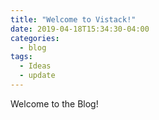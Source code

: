 ```yaml
---
title: "Welcome to Vistack!"
date: 2019-04-18T15:34:30-04:00
categories:
  - blog
tags:
  - Ideas
  - update
---
```



Welcome to the Blog!
